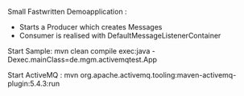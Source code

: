Small Fastwritten Demoapplication :

- Starts a Producer which creates Messages 
- Consumer is realised with DefaultMessageListenerContainer

Start Sample: 
mvn clean compile exec:java -Dexec.mainClass=de.mgm.activemqtest.App
 
Start ActiveMQ : 
mvn org.apache.activemq.tooling:maven-activemq-plugin:5.4.3:run
  